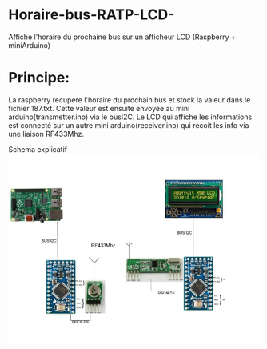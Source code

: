 # Horaire-bus-RATP-LCD-
Affiche l'horaire du prochaine bus sur un afficheur LCD (Raspberry + miniArduino)

# Principe:
La raspberry recupere l'horaire du prochain bus et stock la valeur dans le fichier 187.txt.
Cette valeur est ensuite envoyée au mini arduino(transmetter.ino) via le busI2C.
Le LCD qui affiche les informations est connecté sur un autre mini arduino(receiver.ino) qui recoit les info via une liaison RF433Mhz.

Schema explicatif
![Alt text](./Schema.jpg)
